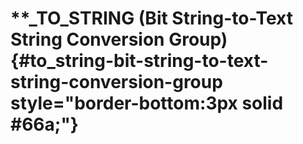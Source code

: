# \*\*\_TO_STRING (Bit String-to-Text String Conversion Group) {#to_string-bit-string-to-text-string-conversion-group style="border-bottom:3px solid #66a;"}
